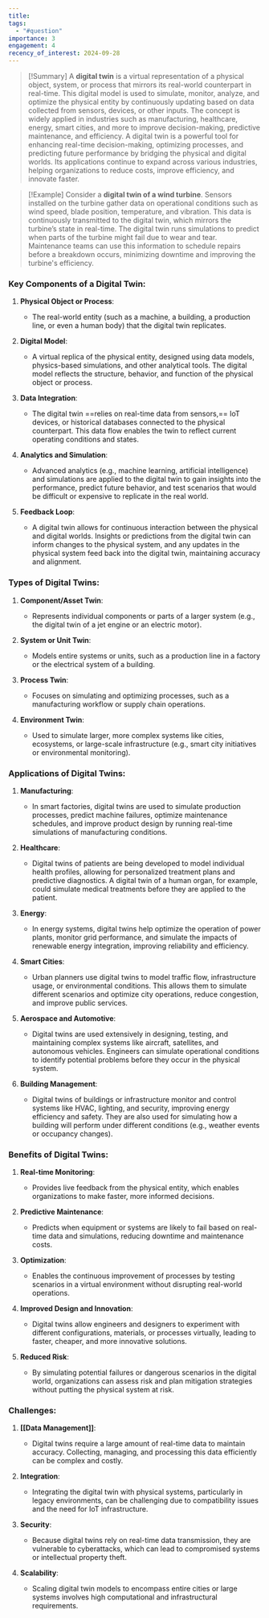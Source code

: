 ```yaml
---
title: 
tags:
  - "#question"
importance: 3
engagement: 4
recency_of_interest: 2024-09-28
---
```



>[!Summary]
> A **digital twin** is a virtual representation of a physical object, system, or process that mirrors its real-world counterpart in real-time. This digital model is used to simulate, monitor, analyze, and optimize the physical entity by continuously updating based on data collected from sensors, devices, or other inputs. The concept is widely applied in industries such as manufacturing, healthcare, energy, smart cities, and more to improve decision-making, predictive maintenance, and efficiency. A digital twin is a powerful tool for enhancing real-time decision-making, optimizing processes, and predicting future performance by bridging the physical and digital worlds. Its applications continue to expand across various industries, helping organizations to reduce costs, improve efficiency, and innovate faster.

>[!Example]
>Consider a **digital twin of a wind turbine**. Sensors installed on the turbine gather data on operational conditions such as wind speed, blade position, temperature, and vibration. This data is continuously transmitted to the digital twin, which mirrors the turbine’s state in real-time. The digital twin runs simulations to predict when parts of the turbine might fail due to wear and tear. Maintenance teams can use this information to schedule repairs before a breakdown occurs, minimizing downtime and improving the turbine's efficiency.

### Key Components of a Digital Twin:

1. **Physical Object or Process**:
   - The real-world entity (such as a machine, a building, a production line, or even a human body) that the digital twin replicates.

2. **Digital Model**:
   - A virtual replica of the physical entity, designed using data models, physics-based simulations, and other analytical tools. The digital model reflects the structure, behavior, and function of the physical object or process.

3. **Data Integration**:
   - The digital twin ==relies on real-time data from sensors,== IoT devices, or historical databases connected to the physical counterpart. This data flow enables the twin to reflect current operating conditions and states.

4. **Analytics and Simulation**:
   - Advanced analytics (e.g., machine learning, artificial intelligence) and simulations are applied to the digital twin to gain insights into the performance, predict future behavior, and test scenarios that would be difficult or expensive to replicate in the real world.

5. **Feedback Loop**:
   - A digital twin allows for continuous interaction between the physical and digital worlds. Insights or predictions from the digital twin can inform changes to the physical system, and any updates in the physical system feed back into the digital twin, maintaining accuracy and alignment.

### Types of Digital Twins:

1. **Component/Asset Twin**:
   - Represents individual components or parts of a larger system (e.g., the digital twin of a jet engine or an electric motor).

2. **System or Unit Twin**:
   - Models entire systems or units, such as a production line in a factory or the electrical system of a building.

3. **Process Twin**:
   - Focuses on simulating and optimizing processes, such as a manufacturing workflow or supply chain operations.

4. **Environment Twin**:
   - Used to simulate larger, more complex systems like cities, ecosystems, or large-scale infrastructure (e.g., smart city initiatives or environmental monitoring).

### Applications of Digital Twins:

1. **Manufacturing**:
   - In smart factories, digital twins are used to simulate production processes, predict machine failures, optimize maintenance schedules, and improve product design by running real-time simulations of manufacturing conditions.

2. **Healthcare**:
   - Digital twins of patients are being developed to model individual health profiles, allowing for personalized treatment plans and predictive diagnostics. A digital twin of a human organ, for example, could simulate medical treatments before they are applied to the patient.

3. **Energy**:
   - In energy systems, digital twins help optimize the operation of power plants, monitor grid performance, and simulate the impacts of renewable energy integration, improving reliability and efficiency.

4. **Smart Cities**:
   - Urban planners use digital twins to model traffic flow, infrastructure usage, or environmental conditions. This allows them to simulate different scenarios and optimize city operations, reduce congestion, and improve public services.

5. **Aerospace and Automotive**:
   - Digital twins are used extensively in designing, testing, and maintaining complex systems like aircraft, satellites, and autonomous vehicles. Engineers can simulate operational conditions to identify potential problems before they occur in the physical system.

6. **Building Management**:
   - Digital twins of buildings or infrastructure monitor and control systems like HVAC, lighting, and security, improving energy efficiency and safety. They are also used for simulating how a building will perform under different conditions (e.g., weather events or occupancy changes).

### Benefits of Digital Twins:

1. **Real-time Monitoring**:
   - Provides live feedback from the physical entity, which enables organizations to make faster, more informed decisions.

2. **Predictive Maintenance**:
   - Predicts when equipment or systems are likely to fail based on real-time data and simulations, reducing downtime and maintenance costs.

3. **Optimization**:
   - Enables the continuous improvement of processes by testing scenarios in a virtual environment without disrupting real-world operations.

4. **Improved Design and Innovation**:
   - Digital twins allow engineers and designers to experiment with different configurations, materials, or processes virtually, leading to faster, cheaper, and more innovative solutions.

5. **Reduced Risk**:
   - By simulating potential failures or dangerous scenarios in the digital world, organizations can assess risk and plan mitigation strategies without putting the physical system at risk.

### Challenges:

1. **[[Data Management]]**:
   - Digital twins require a large amount of real-time data to maintain accuracy. Collecting, managing, and processing this data efficiently can be complex and costly.

2. **Integration**:
   - Integrating the digital twin with physical systems, particularly in legacy environments, can be challenging due to compatibility issues and the need for IoT infrastructure.

3. **Security**:
   - Because digital twins rely on real-time data transmission, they are vulnerable to cyberattacks, which can lead to compromised systems or intellectual property theft.

4. **Scalability**:
   - Scaling digital twin models to encompass entire cities or large systems involves high computational and infrastructural requirements.




